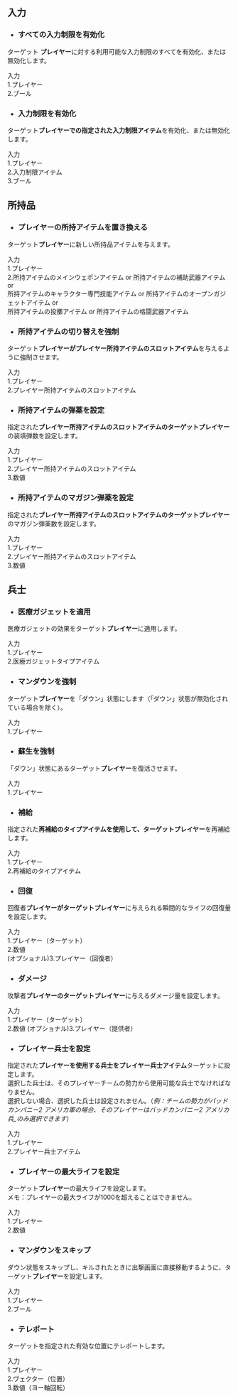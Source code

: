 
## 入力  
* ### すべての入力制限を有効化  
ターゲット **プレイヤー**に対する利用可能な入力制限のすべてを有効化、または無効化します。  

入力  
1.プレイヤー  
2.ブール  

* ### 入力制限を有効化  
ターゲット**プレイヤーでの指定された入力制限アイテム**を有効化、または無効化します。  

入力  
1.プレイヤー  
2.入力制限アイテム  
3.ブール  

## 所持品  
* ### プレイヤーの所持アイテムを置き換える  
ターゲット**プレイヤー**に新しい所持品アイテムを与えます。  

入力  
1.プレイヤー  
2.所持アイテムのメインウェポンアイテム or 所持アイテムの補助武器アイテム or  
所持アイテムのキャラクター専門技能アイテム or 所持アイテムのオープンガジェットアイテム or  
所持アイテムの投擲アイテム or 所持アイテムの格闘武器アイテム  

* ### 所持アイテムの切り替えを強制  
ターゲット**プレイヤーがプレイヤー所持アイテムのスロットアイテム**を与えるように強制させます。  

入力  
1.プレイヤー  
2.プレイヤー所持アイテムのスロットアイテム  

* ### 所持アイテムの弾薬を設定  
指定された**プレイヤー所持アイテムのスロットアイテムのターゲットプレイヤー**の装填弾数を設定します。  

入力  
1.プレイヤー  
2.プレイヤー所持アイテムのスロットアイテム  
3.数値  

* ### 所持アイテムのマガジン弾薬を設定  
指定された**プレイヤー所持アイテムのスロットアイテムのターゲットプレイヤー**のマガジン弾薬数を設定します。  

入力  
1.プレイヤー  
2.プレイヤー所持アイテムのスロットアイテム  
3.数値  

## 兵士  
* ### 医療ガジェットを適用  
医療ガジェットの効果をターゲット**プレイヤー**に適用します。  

入力  
1.プレイヤー  
2.医療ガジェットタイプアイテム  

* ### マンダウンを強制  
ターゲット**プレイヤー**を「ダウン」状態にします（「ダウン」状態が無効化されている場合を除く）。  

入力  
1.プレイヤー  

* ### 蘇生を強制  
「ダウン」状態にあるターゲット**プレイヤー**を復活させます。  

入力  
1.プレイヤー  

* ### 補給  
指定された**再補給のタイプアイテムを使用して、ターゲットプレイヤー**を再補給します。  

入力  
1.プレイヤー  
2.再補給のタイプアイテム  

* ### 回復  
回復者**プレイヤーがターゲットプレイヤー**に与えられる瞬間的なライフの回復量を設定します。  

入力  
1.プレイヤー（ターゲット）  
2.数値  
(オプショナル)3.プレイヤー（回復者）  

* ### ダメージ  
攻撃者**プレイヤーのターゲットプレイヤー**に与えるダメージ量を設定します。  

入力  
1.プレイヤー（ターゲット）  
2.数値
(オプショナル)3.プレイヤー（提供者）

* ### プレイヤー兵士を設定  
指定された**プレイヤーを使用する兵士をプレイヤー兵士アイテム**ターゲットに設定します。  
選択した兵士は、そのプレイヤーチームの勢力から使用可能な兵士でなければなりません。  
選択しない場合、選択した兵士は設定されません。（_例：チームの勢力がバッドカンパニー2 アメリカ軍の場合、そのプレイヤーはバッドカンパニー2 アメリカ兵_のみ選択できます_）  

入力  
1.プレイヤー  
2.プレイヤー兵士アイテム

* ### プレイヤーの最大ライフを設定  
ターゲット**プレイヤー**の最大ライフを設定します。  
メモ：プレイヤーの最大ライフが1000を超えることはできません。  

入力  
1.プレイヤー  
2.数値  

* ### マンダウンをスキップ  
ダウン状態をスキップし、キルされたときに出撃画面に直接移動するように、ターゲット**プレイヤー**を設定します。  

入力  
1.プレイヤー  
2.ブール  

* ### テレポート  
ターゲットを指定された有効な位置にテレポートします。  

入力  
1.プレイヤー  
2.ヴェクター（位置）  
3.数値（ヨー軸回転）  
